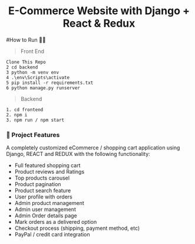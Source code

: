 <h1 align=center>E-Commerce Website with Django + React & Redux</h1>
#How to Run 🏃‍♀️

> Front End

```
Clone This Repo
2 cd backend
3 python -m venv env
4 .\env\Scripts\activate
5 pip install -r requirements.txt 
6 python manage.py runserver
```
> Backend
```
1. cd frontend
2. npm i 
3. npm run / npm start
```

### 🚀 Project Features

A completely customized eCommerce / shopping cart application using Django, REACT and REDUX with the following functionality:

- Full featured shopping cart
- Product reviews and Ratings
- Top products carousel
- Product pagination
- Product search feature
- User profile with orders
- Admin product management
- Admin user management
- Admin Order details page
- Mark orders as a delivered option
- Checkout process (shipping, payment method, etc)
- PayPal / credit card integration
